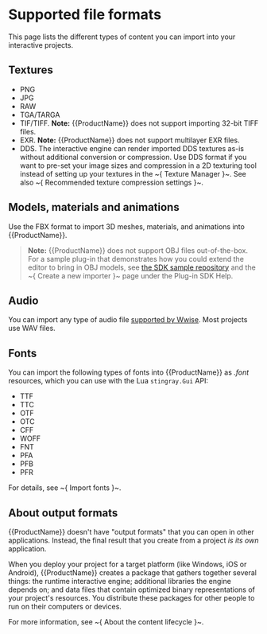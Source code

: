 # Supported file formats

This page lists the different types of content you can import into your interactive projects.

## Textures

-	PNG
-	JPG
-	RAW
-	TGA/TARGA
-	TIF/TIFF. **Note:** {{ProductName}} does not support importing 32-bit TIFF files.
-	EXR. **Note:** {{ProductName}} does not support multilayer EXR files.
-	DDS. The interactive engine can render imported DDS textures as-is without additional conversion or compression. Use DDS format if you want to pre-set your image sizes and compression in a 2D texturing tool instead of setting up your textures in the ~{ Texture Manager }~. See also ~{ Recommended texture compression settings }~.

## Models, materials and animations

Use the FBX format to import 3D meshes, materials, and animations into {{ProductName}}.

>	**Note:** {{ProductName}} does not support OBJ files out-of-the-box. For a sample plug-in that demonstrates how you could extend the editor to bring in OBJ models, see [the SDK sample repository](https://github.com/AutodeskGames/stingray-plugin-api-samples/tree/master/samples/mesh_import) and the ~{ Create a new importer }~ page under the Plug-in SDK Help.

## Audio

You can import any type of audio file [supported by Wwise](https://www.audiokinetic.com/library/edge/?source=Help&id=what_media_files_are_supported). Most projects use WAV files.

## Fonts

You can import the following types of fonts into {{ProductName}} as *.font* resources, which you can use with the Lua `stingray.Gui` API:

-	TTF
-	TTC
-	OTF
-	OTC
-	CFF
-	WOFF
-	FNT
-	PFA
-	PFB
-	PFR

For details, see ~{ Import fonts }~.

## About output formats

{{ProductName}} doesn't have "output formats" that you can open in other applications. Instead, the final result that you create from a project *is its own* application.

When you deploy your project for a target platform (like Windows, iOS or Android), {{ProductName}} creates a package that gathers together several things: the runtime interactive engine; additional libraries the engine depends on; and data files that contain optimized binary representations of your project's resources. You distribute these packages for other people to run on their computers or devices.

For more information, see ~{ About the content lifecycle }~.
